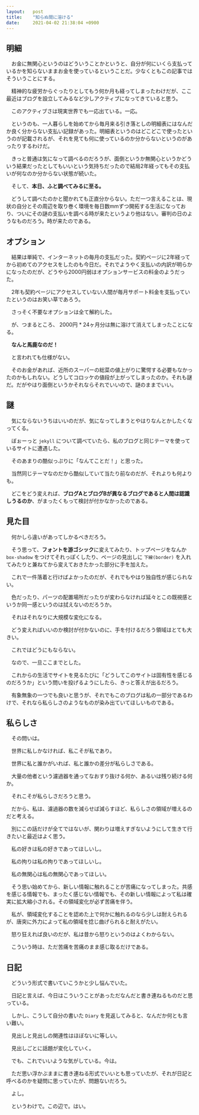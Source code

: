 ```yaml
---
layout:   post
title:    "知らぬ間に溶ける"
date:     2021-04-02 21:38:04 +0900
---
```


## 明細
　お金に無関心というのはどういうことかというと、自分が何にいくら支払っているかを知らないままお金を使っているということだ。少なくともこの記事ではそういうことにする。

　精神的な疲労からぐったりとしてもう何か月も経ってしまったわけだが、ここ最近はブログを設立してみるなど少しアクティブになってきていると思う。

　このアクティブさは現実世界でも一応出ている。一応。

　というのも、一人暮らしを始めてから毎月来る引き落としの明細表にはなんだか良く分からない支払い記録があった。明細表というのはどこどこで使ったというのが記載されるが、それを見ても何に使っているのか分からないというのがあったりするわけだ。

　きっと普通は気になって調べるのだろうが、面倒というか無関心というかどういう結果だったとしてもいいという気持ちだったので結局2年経ってもその支払いが何なのか分からない状態が続いた。

　そして、**本日、ふと調べてみるに至る。**

　どうして調べたのかと聞かれても正直分からない。ただ一つ言えることは、現状の自分とその周辺を取り巻く環境を毎日数mmずつ開拓する生活になっており、ついにその謎の支払いを調べる時が来たというより他はない。審判の日のようなものだろう。時が来たのである。

## オプション
　結果は単純で、インターネットの毎月の支払だった。契約ページに2年経ってから初めてのアクセスをしたのも今日だ。それでようやく支払いの内訳が明らかになったのだが、どうやら2000円弱はオプションサービスの料金のようだった。

　2年も契約ページにアクセスしていない人間が毎月サポート料金を支払っていたというのはお笑い草であろう。

　さっそく不要なオプションは全て解約した。

　が、つまるところ、 2000円 * 24ヶ月分は無に溶けて消えてしまったことになる。

　**なんと馬鹿なのだ！**

　と言われても仕様がない。

　そのお金があれば、近所のスーパーの総菜の値上がりに驚愕する必要もなかったのかもしれない。どうしてコロッケの値段が上がってしまったのか。それも謎だ。だがやはり面倒というかそれならそれでいいので、謎のままでいい。

## 謎
　気にならないうちはいいのだが、気になってしまうとやはりなんとかしたくなってくる。

　ぼぉーっと `jekyll` について調べていたら、私のブログと同じテーマを使っているサイトに遭遇した。

　そのあまりの酷似っぷりに「なんてことだ！」と思った。

　当然同じテーマなのだから酷似していて当たり前なのだが、それよりも何よりも。

　どこをどう変えれば、**ブログAとブログBが異なるブログであると人間は認識しうるのか**、がまったくもって検討が付かなかったのである。

## 見た目
　何かしら違いがあってしかるべきだろう。

　そう思って、**フォントを游ゴシック**に変えてみたり、トップページをなんか `box-shadow` をつけてそれっぽくしたり、ページの見出しに `下線(border)` を入れてみたりと兼ねてから変えておきたかった部分に手を加えた。

　これで一件落着と行けばよかったのだが、それでもやはり独自性が感じられない。

　色だったり、パーツの配置場所だったりが変わらなければ延々とこの既視感というか同一感というのは拭えないのだろうか。

　それはそれなりに大規模な変化になる。

　どう変えればいいのか検討が付かないのに、手を付けるだろう領域はとても大きい。

　これではどうにもならない。

　なので、一旦ここまでとした。

　これからの生活でサイトを見るたびに「どうしてこのサイトは固有性を感じるのだろうか」という問いを投げるようにしたら、きっと答えが出るだろう。

　有象無象の一つでも良いと思うが、それでもこのブログは私の一部分であるわけで、それなら私らしさのようなものが染み出ていてほしいものである。

## 私らしさ
　その問いは。

　世界に私しかなければ、私こそが私であり。

　世界に私と誰かがいれば、私と誰かの差分が私らしさである。

　大量の他者という濾過器を通ってなおすり抜ける何か、あるいは残り続ける何か。

　それこそが私らしさだろうと思う。

　だから、私は、濾過器の数を減らせば減らすほど、私らしさの領域が増えるのだと考える。

　別にこの話だけが全てではないが、関わりは増えすぎないようにして生きて行きたいと最近はよく思う。

　私の好きは私の好きであってほしいし。

　私の拘りは私の拘りであってほしいし。

　私の無関心は私の無関心であってほしい。

　そう思い始めてから、新しい情報に触れることが苦痛になってしまった。共感を感じる情報でも、まったく感じない情報でも、その新しい情報によって私は確実に拡大縮小される。その領域変化が必ず苦痛を伴う。

　私が、領域変化することを認めた上で何かに触れるのなら少しは耐えられるが、唐突に外力によって私の領域を捻じ曲げられると耐えがたい。

　怒り狂えれば良いのだが、私は昔から怒りというのはよくわからない。

　こういう時は、ただ苦痛を苦痛のまま感じ取るだけである。

## 日記
　どういう形式で書いていこうかと少し悩んでいた。

　日記と言えば、今日はこういうことがあっただなんだと書き連ねるものだと思っている。

　しかし、こうして自分の書いた `Diary` を見返してみると、なんだか何とも言い難い。

　見出しと見出しの関連性はほぼないに等しい。

　見出しごとに話題が変化していく。

　でも、これでいいような気がしている。今は。

　ただ思い浮かぶままに書き連ねる形式でいいとも思っていたが、それが日記と呼べるのかを疑問に思っていたが、問題ないだろう。

　よし。

　というわけで。この辺で。はい。